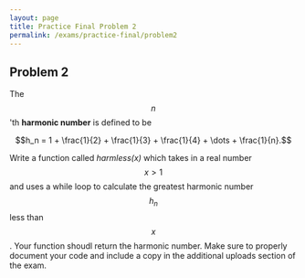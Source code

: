 ```yaml
---
layout: page
title: Practice Final Problem 2
permalink: /exams/practice-final/problem2
---
```


## Problem 2

The $$n$$'th **harmonic number** is defined to be

$$h_n = 1 + \frac{1}{2} + \frac{1}{3} + \frac{1}{4} + \dots + \frac{1}{n}.$$

Write a function called *harmless(x)* which takes in a real number $$x>1$$ and uses a while loop to calculate the greatest harmonic number $$h_n$$ less than $$x$$.  Your function shoudl return the harmonic number.
Make sure to properly document your code and include a copy in the additional uploads section of the exam.

